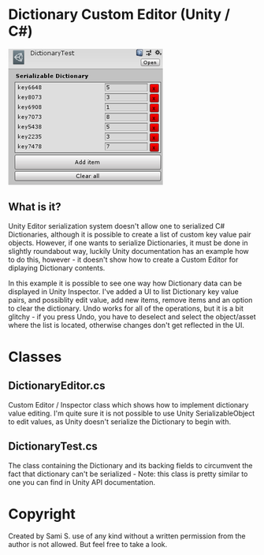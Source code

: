 # Dictionary Custom Editor (Unity / C#)

![Dictionary Custom Image](/doc/dictionary_custom_editor.png)

## What is it?

Unity Editor serialization system doesn't allow one to serialized C# Dictionaries, although it is possible to create a list of custom key value pair objects. However, if one wants to serialize Dictionaries, it must be done in slightly roundabout way, luckily Unity documentation has an example how to do this, however - it doesn't show how to create a Custom Editor for diplaying Dictionary contents. 

In this example it is possible to see one way how Dictionary data can be displayed in Unity Inspector. I've added a UI to list Dictionary key value pairs, and possiblity edit value, add new items, remove items and an option to clear the dictionary. Undo works for all of the operations, but it is a bit glitchy - if you press Undo, you have to deselect and select the object/asset where the list is located, otherwise changes don't get reflected in the UI.

# Classes

## DictionaryEditor.cs
Custom Editor / Inspector class which shows how to implement dictionary value editing. I'm quite sure it is not possible to use Unity SerializableObject to edit values, as Unity doesn't serialize the Dictionary to begin with.

## DictionaryTest.cs
The class containing the Dictionary and its backing fields to circumvent the fact that dictionary can't be serialized - Note: this class is pretty similar to one you can find in Unity API documentation.

# Copyright
Created by Sami S. use of any kind without a written permission from the author is not allowed. But feel free to take a look.
